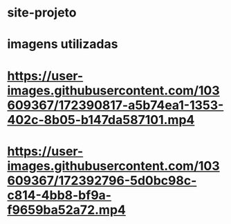 # site-projeto
# imagens utilizadas
# https://user-images.githubusercontent.com/103609367/172390817-a5b74ea1-1353-402c-8b05-b147da587101.mp4

# https://user-images.githubusercontent.com/103609367/172392796-5d0bc98c-c814-4bb8-bf9a-f9659ba52a72.mp4




